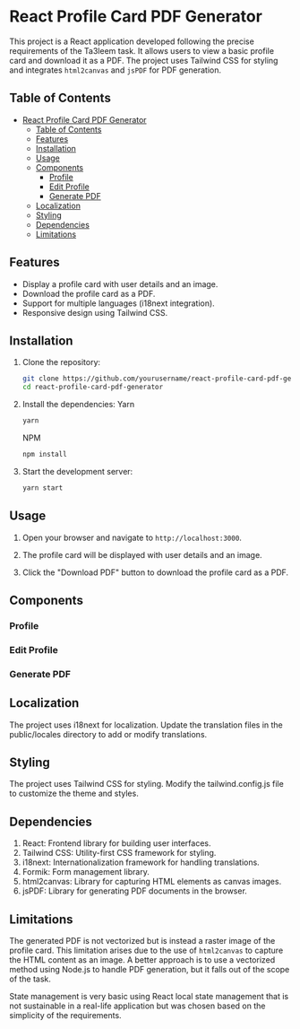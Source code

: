 # React Profile Card PDF Generator

This project is a React application developed following the precise requirements of the Ta3leem task. It allows users to view a basic profile card and download it as a PDF. The project uses Tailwind CSS for styling and integrates `html2canvas` and `jsPDF` for PDF generation.

## Table of Contents

- [React Profile Card PDF Generator](#react-profile-card-pdf-generator)
	- [Table of Contents](#table-of-contents)
	- [Features](#features)
	- [Installation](#installation)
	- [Usage](#usage)
	- [Components](#components)
		- [Profile](#profile)
		- [Edit Profile](#edit-profile)
		- [Generate PDF](#generate-pdf)
	- [Localization](#localization)
	- [Styling](#styling)
	- [Dependencies](#dependencies)
	- [Limitations](#limitations)

## Features

- Display a profile card with user details and an image.
- Download the profile card as a PDF.
- Support for multiple languages (i18next integration).
- Responsive design using Tailwind CSS.

## Installation

1. Clone the repository:

   ```bash
   git clone https://github.com/yourusername/react-profile-card-pdf-generator.git
   cd react-profile-card-pdf-generator
   ```

2. Install the dependencies:
   Yarn
   ```bash
   yarn
   ```
   NPM
   ```bash
   npm install
   ```
3. Start the development server:
   ```bash
   yarn start
   ```

## Usage

1. Open your browser and navigate to `http://localhost:3000`.

2. The profile card will be displayed with user details and an image.

3. Click the "Download PDF" button to download the profile card as a PDF.

## Components

### Profile

### Edit Profile

### Generate PDF

## Localization

The project uses i18next for localization. Update the translation files in the public/locales directory to add or modify translations.

## Styling

The project uses Tailwind CSS for styling. Modify the tailwind.config.js file to customize the theme and styles.

## Dependencies

1. React: Frontend library for building user interfaces.
2. Tailwind CSS: Utility-first CSS framework for styling.
3. i18next: Internationalization framework for handling translations.
4. Formik: Form management library.
5. html2canvas: Library for capturing HTML elements as canvas images.
6. jsPDF: Library for generating PDF documents in the browser.

## Limitations

The generated PDF is not vectorized but is instead a raster image of the profile card. This limitation arises due to the use of `html2canvas` to capture the HTML content as an image. A better approach is to use a vectorized method using Node.js to handle PDF generation, but it falls out of the scope of the task.

State management is very basic using React local state management that is not sustainable in a real-life application but was chosen based on the simplicity of the requirements.
